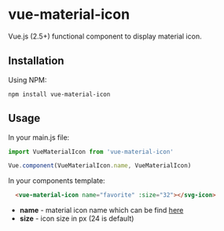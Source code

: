 # vue-material-icon
Vue.js (2.5+) functional component to display material icon.


## Installation
Using NPM:
```
npm install vue-material-icon
```


## Usage
In your main.js file:
```js
import VueMaterialIcon from 'vue-material-icon'

Vue.component(VueMaterialIcon.name, VueMaterialIcon)
```

In your components template:
```html
  <vue-material-icon name="favorite" :size="32"></svg-icon>
```
- **name** - material icon name which can be find [here](https://material.io/icons/)
- **size** - icon size in px (24 is default)

